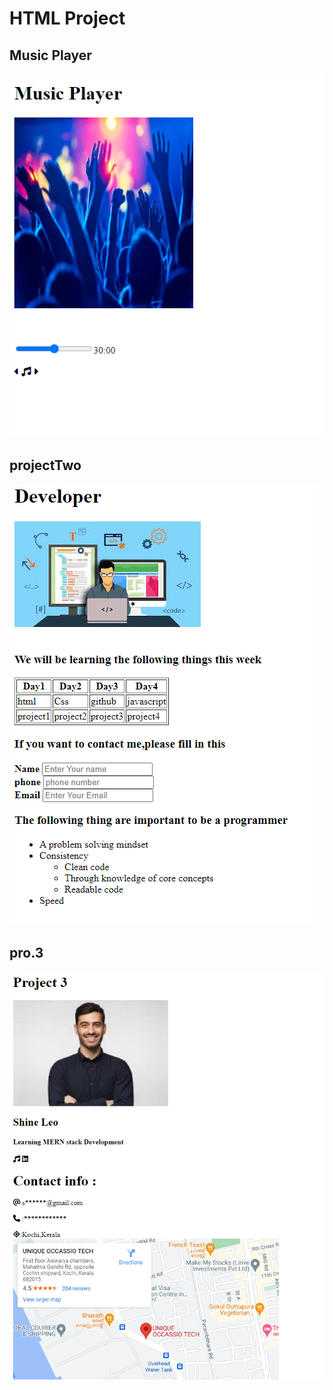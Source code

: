 # HTML Project

## Music Player
![musicPlayer](./ss1.png)

## projectTwo
![projectTwo](./ss2.png)

## pro.3
![pro3](./ss3.png)
 